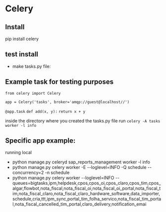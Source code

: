 # Celery

## Install 

pip install celery

## test install

* make tasks.py file:

## Example task for testing purposes

`from celery import Celery`

`app = Celery('tasks', broker='amqp://guest@localhost//')`

`@app.task`
`def add(x, y):`
    `return x + y`


inside the directory where you created the tasks.py file run 
`celery -A tasks  worker -l info`

## Specific app example:
running local 

* python manage.py celeryd sap_reports_management worker   -l info
* python manage.py celery worker -E --loglevel=INFO -Q schedule --concurrency=2 -n schedule
* python manage.py celery worker --loglevel=INFO --queues=bigtasks,ipm,helpdesk,cpos,cpos_oi,cpos_claro,cpos_tim,cpos_algar,flowbot,nota_fiscal,nota_fiscal_oi,nota_fiscal_oi_portal,nota_fiscal_tim,nota_fiscal_claro,nota_fiscal_claro_hardware_software,data_importer,schedule,cria,ttt,ipm_sync,portal_tim_folha_servico,nota_fiscal_tim_portal,nota_fiscal_cancelled_tim_portal,claro_delivery,notification_emai
